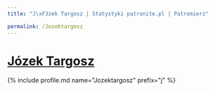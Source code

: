 ```yaml
---
title: "J\xF3zek Targosz | Statystyki patronite.pl | Patromierz"

permalink: /Jozektargosz
---
```


# [Józek Targosz](https://patronite.pl/Jozektargosz)

{% include profile.md name="Jozektargosz" prefix="j" %}
